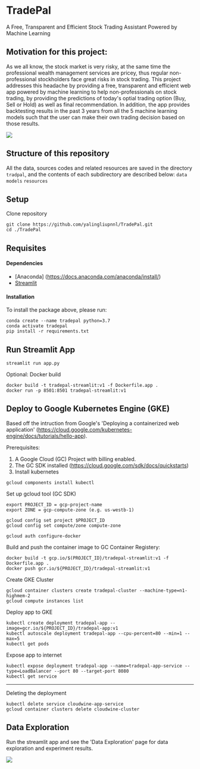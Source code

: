 # TradePal
A Free, Transparent and Efficient Stock Trading Assistant Powered by Machine Learning

## Motivation for this project:
As we all know, the stock market is very risky, at the same time the professional wealth management services are pricey, thus regular non-professional stockholders face great risks in stock trading. This project addresses this headache by providing a free, transparent and efficient web app powered by machine learning to help non-professionals on stock trading, by providing the predictions of today's optial trading option (Buy, Sell or Hold) as well as final recommendation. In addition, the app provides backtesting results in the past 3 years from all the 5 machine learning models such that the user can make their own trading decision based on those results. 

![](app_demo.gif)

## Structure of this repository
All the data, sources codes and related resources are saved in the directory `tradpal`, and the contents of each subdirectory are described below:
`data`
`models`
`resources`



###



## Setup
Clone repository
```
git clone https://github.com/yalingliupnnl/TradePal.git
cd ./TradePal
```

## Requisites
#### Dependencies
- [Anaconda] (https://docs.anaconda.com/anaconda/install/)
- [Streamlit](streamlit.io)

#### Installation
To install the package above, please run:
```shell
conda create --name tradepal python=3.7
conda activate tradepal
pip install -r requirements.txt
```


## Run Streamlit App
```
streamlit run app.py
```
Optional: Docker build
```
docker build -t tradepal-streamlit:v1 -f Dockerfile.app .
docker run -p 8501:8501 tradepal-streamlit:v1
```

<!-- ## Train Model
The config.yaml file contains the final mode parameters for input into the training script. 
```
cd train
pip install -r requirements.txt
python3 train.py -y './config.yaml'
```
Optional: Docker build
```
docker build -t cloudwine-train:v1 -f Dockerfile.train . 
```-->

## Deploy to Google Kubernetes Engine (GKE)
Based off the intruction from Google's 'Deploying a containerized web application' (https://cloud.google.com/kubernetes-engine/docs/tutorials/hello-app).

Prerequisites:
1) A Google Cloud (GC) Project with billing enabled.
2) The GC SDK installed (https://cloud.google.com/sdk/docs/quickstarts)
3) Install kubernetes
```
gcloud components install kubectl
```

Set up gcloud tool (GC SDK)
```
export PROJECT_ID = gcp-project-name
export ZONE = gcp-compute-zone (e.g. us-westb-1)

gcloud config set project $PROJECT_ID
gcloud config set compute/zone compute-zone

gcloud auth configure-docker
```

Build and push the container image to GC Container Registery:
```
docker build -t gcp.io/$(PROJECT_ID}/tradepal-streamlit:v1 -f Dockerfile.app .
docker push gcr.io/${PROJECT_ID}/tradepal-streamlit:v1
```

Create GKE Cluster
```
gcloud container clusters create tradepal-cluster --machine-type=n1-highmem-2
gcloud compute instances list
```

Deploy app to GKE
```
kubectl create deployment tradepal-app --image=gcr.io/${PROJECT_ID}/tradepal-app:v1
kubectl autoscale deployment tradepal-app --cpu-percent=80 --min=1 --max=5
kubectl get pods
```

Expose app to internet
```
kubectl expose deployment tradepal-app --name=tradepal-app-service --type=LoadBalancer --port 80 --target-port 8080
kubectl get service
```

---

Deleting the deployment
```
kubectl delete service cloudwine-app-service
gcloud container clusters delete cloudwine-cluster
```



## Data Exploration
Run the streamlit app and see the 'Data Exploration' page for data exploration and experiment results.

![](tradepal/resources/SPY_training.png?raw=true)



